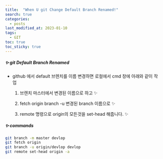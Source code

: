 ```yaml
---
title:  "When U git Change Default Branch Renamed!"
search: true
categories: 
  - posts
last_modified_at: 2023-01-10
tags:
  - GIT 
toc: true
toc_sticky: true
---
```



##### ✨ git Default Branch Renamed

+ github 에서 default 브렌치를 이름 변경하면 로컬에서 cmd 창에 아래와 같이 작업 

  1. 브렌치 마스터에서 변경된 이름으로 하고  ✨

  2. fetch origin  branch -u 변경된 branch 이름으로 ✨

  3. remote 명령으로 origin의 모든것을 set-head 해줍니다. ✨

##### ✨ commands

```bash
git branch -m master devlop 
git fetch origin 
git branch -u origin/devlop devlop 
git remote set-head origin -a 
```

